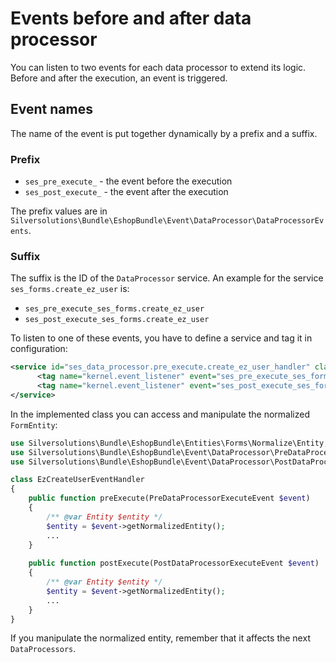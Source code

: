 # Events before and after data processor

You can listen to two events for each data processor to extend its logic.
Before and after the execution, an event is triggered.

## Event names

The name of the event is put together dynamically by a prefix and a suffix.

### Prefix

- `ses_pre_execute_` - the event before the execution 
- `ses_post_execute_` - the event after the execution

The prefix values are in `Silversolutions\Bundle\EshopBundle\Event\DataProcessor\DataProcessorEvents`.

### Suffix

The suffix is the ID of the `DataProcessor` service. An example for the service `ses_forms.create_ez_user` is:

- `ses_pre_execute_ses_forms.create_ez_user`
- `ses_post_execute_ses_forms.create_ez_user`

To listen to one of these events, you have to define a service and tag it in configuration:

``` xml
<service id="ses_data_processor.pre_execute.create_ez_user_handler" class="%ses_data_processor.pre_execute.create_ez_user_handler.class%">
      <tag name="kernel.event_listener" event="ses_pre_execute_ses_forms.create_ez_user" method="preExecute" />
      <tag name="kernel.event_listener" event="ses_post_execute_ses_forms.create_ez_user" method="postExecute" />
</service>
```

In the implemented class you can access and manipulate the normalized `FormEntity`:

``` php
use Silversolutions\Bundle\EshopBundle\Entities\Forms\Normalize\Entity;
use Silversolutions\Bundle\EshopBundle\Event\DataProcessor\PreDataProcessorExecuteEvent;
use Silversolutions\Bundle\EshopBundle\Event\DataProcessor\PostDataProcessorExecuteEvent;

class EzCreateUserEventHandler
{
    public function preExecute(PreDataProcessorExecuteEvent $event)
    {        
        /** @var Entity $entity */
        $entity = $event->getNormalizedEntity();   
        ...   
    }
 
    public function postExecute(PostDataProcessorExecuteEvent $event)
    {        
        /** @var Entity $entity */
        $entity = $event->getNormalizedEntity();      
        ...
    }
}
```

If you manipulate the normalized entity, remember that it affects the next `DataProcessors`.
